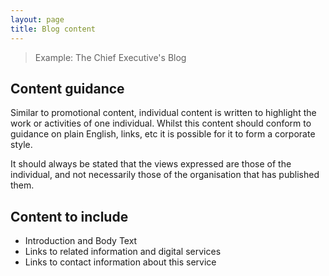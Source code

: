 ```yaml
---
layout: page
title: Blog content
---
```


> Example: The Chief Executive's Blog

## Content guidance

Similar to promotional content, individual content is written to highlight the work or activities of one individual. Whilst this content should conform to guidance on plain English, links, etc it is possible for it to form a corporate style.

It should always be stated that the views expressed are those of the individual, and not necessarily those of the organisation that has published them.

## Content to include

- Introduction and Body Text
- Links to related information and digital services
- Links to contact information about this service
